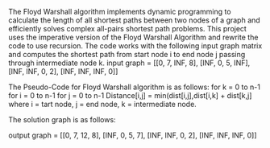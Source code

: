 The Floyd Warshall algorithm implements dynamic programming to calculate the length of all shortest paths between two nodes of a graph and efficiently solves complex all-pairs shortest path problems.
This project uses the imperative version of the Floyd Warshall Algorithm and rewrite the code to use recursion. 
The code works with the following input graph matrix and computes the shortest path from start node i to end node j passing through intermediate node k.
input graph = [[0, 7, INF, 8],
               [INF, 0, 5, INF],
               [INF, INF, 0, 2],
               [INF, INF, INF, 0]]

The Pseudo-Code for Floyd Warshall algorithm is as follows:
for k = 0 to n-1
for i = 0 to n-1
for j = 0 to n-1
Distance[i,j] = min(dist[i,j],dist[i,k] + dist[k,j]
where i = tart node, j = end node, k = intermediate node.

The solution graph is as follows:

output graph = [[0, 7, 12, 8],
                [INF, 0, 5, 7],
                [INF, INF, 0, 2],
                [INF, INF, INF, 0]]
